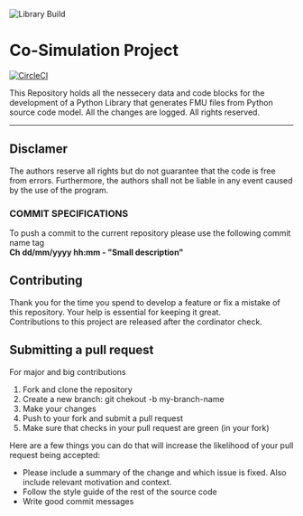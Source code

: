 ![Library Build](https://github.com/iammix/CoSimulation/workflows/Library%20Build/badge.svg)

# Co-Simulation Project
[![CircleCI](https://circleci.com/gh/iammix/CoSimulation/tree/master.svg?style=svg&circle-token=bf21c60cf35ade09fc040b470f01cd58fa6c3609)](https://circleci.com/gh/iammix/CoSimulation/tree/master)

This Repository holds all the nessecery data and code blocks for the development of a Python Library that generates FMU files from Python source code model. 
All the changes are logged.
All rights reserved.
___
## Disclamer
The authors reserve all rights but do not guarantee that the code is free from errors. Furthermore, the authors shall not be liable in any event caused by the use of the program.


### COMMIT SPECIFICATIONS
To push a commit to the current repository please use the following commit name tag  
**Ch dd/mm/yyyy hh:mm - "Small description"**

## Contributing

Thank you for the time you spend to develop a feature or fix a mistake of this repository. Your help is essential for keeping it great.  
Contributions to this project are released after the cordinator check.

## Submitting a pull request

For major and big contributions
1. Fork and clone the repository
2. Create a new branch: git chekout -b my-branch-name
3. Make your changes
4. Push to your fork and submit a pull request
5. Make sure that checks in your pull request are green (in your fork)

Here are a few things you can do that will increase the likelihood of your pull request being accepted:
* Please include a summary of the change and which issue is fixed. Also include relevant motivation and context.
* Follow the style guide of the rest of the source code
* Write good commit messages
